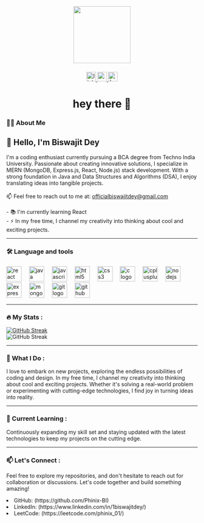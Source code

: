 <div align="center">
  <img height="150" src="https://camo.githubusercontent.com/62da68eb62b1e5f175f7d1f0191dd89a653d7908feb22d37d4a0ab07365d6791/68747470733a2f2f6d656469612e67697068792e636f6d2f6d656469612f4d3967624264396e6244724f5475314d71782f67697068792e676966"  />
</div>

###

<div align="center">
  <a href="https://www.linkedin.com/in/1biswajitdey/" target="_blank">
    <img src="https://img.shields.io/static/v1?message=LinkedIn&logo=linkedin&label=&color=0077B5&logoColor=white&labelColor=&style=for-the-badge" height="25" alt="linkedin logo"  />
  </a>
  <a href="officialbiswajitdey@gmail.com" target="_blank">
    <img src="https://img.shields.io/static/v1?message=Gmail&logo=gmail&label=&color=D14836&logoColor=white&labelColor=&style=for-the-badge" height="25" alt="gmail logo"  />
  </a>
  <a href="https://leetcode.com/Phinix_01/" target="_blank">
    <img src="https://img.shields.io/static/v1?message=Leetcode&logo=hackerrank&label=&color=2EC866&logoColor=white&labelColor=&style=for-the-badge" height="25" alt="hackerrank logo"  />
  </a>
</div>

###

<h1 align="center">hey there 👋</h1>

###

<h3 align="left">👩‍💻  About Me</h3>

###

<h2>👋 Hello, I'm Biswajit Dey</h2>
<p align="left">I'm a coding enthusiast currently pursuing a BCA degree from Techno India University. Passionate about creating innovative solutions, I specialize in MERN (MongoDB, Express.js, React, Node.js) stack development. With a strong foundation in Java and Data Structures and Algorithms (DSA), I enjoy translating ideas into tangible projects.<br><br> 📫 Feel free to reach out to me at: <a href="mailto:officialbiswajitdey@gmail.com">officialbiswajitdey@gmail.com</a><br><br>- 📚 I'm currently learning React<br>- ⚡ In my free time, I channel my creativity into thinking about cool and exciting projects.</p>
<hr>

<h3 align="left">🛠 Language and tools</h3>

###

<div align="left">
  <img src="https://cdn.jsdelivr.net/gh/devicons/devicon/icons/react/react-original.svg" height="40" alt="react logo"  />
  <img width="12" />
  <img src="https://cdn.jsdelivr.net/gh/devicons/devicon/icons/java/java-original.svg" height="40" alt="java logo"  />
  <img width="12" />
  <img src="https://cdn.jsdelivr.net/gh/devicons/devicon/icons/javascript/javascript-original.svg" height="40" alt="javascript logo"  />
  <img width="12" />
  <img src="https://cdn.jsdelivr.net/gh/devicons/devicon/icons/html5/html5-original.svg" height="40" alt="html5 logo"  />
  <img width="12" />
  <img src="https://cdn.jsdelivr.net/gh/devicons/devicon/icons/css3/css3-original.svg" height="40" alt="css3 logo"  />
  <img width="12" />
  <img src="https://cdn.jsdelivr.net/gh/devicons/devicon/icons/c/c-original.svg" height="40" alt="c logo"  />
  <img width="12" />
  <img src="https://cdn.jsdelivr.net/gh/devicons/devicon/icons/cplusplus/cplusplus-original.svg" height="40" alt="cplusplus logo"  />
  <img width="12" />
  <img src="https://cdn.jsdelivr.net/gh/devicons/devicon/icons/nodejs/nodejs-original.svg" height="40" alt="nodejs logo"  />
  <img width="12" />
  <img src="https://cdn.jsdelivr.net/gh/devicons/devicon/icons/express/express-original.svg" height="40" alt="express logo"  />
  <img width="12" />
  <img src="https://cdn.jsdelivr.net/gh/devicons/devicon/icons/mongodb/mongodb-original.svg" height="40" alt="mongodb logo"  />
   <img width="12" />
   <img src="https://cdn.jsdelivr.net/gh/devicons/devicon/icons/git/git-original.svg"  height="40" alt="git logo"  />
   <img width="12" />
  <img src="https://cdn.jsdelivr.net/gh/devicons/devicon/icons/github/github-original.svg" height="40" alt="github logo"  />
</div>
<hr>

<h3 align="left">🔥   My Stats :</h3>
<a href="https://git.io/streak-stats"><img src="https://github-readme-streak-stats.herokuapp.com?user=Phinix-BI&theme=radical" alt="GitHub Streak" />
</a>
<br>
<a><img src="https://github-readme-stats.vercel.app/api/top-langs/?username=Phinix-BI&theme=radical&hide=html&show=ejs&hide_border=true&include_all_commits=true&count_private=true&layout=compact" alt="GitHub Streak" />
</a>



<hr>
<h3 align="left">🚀 What I Do :</h3>

I love to embark on new projects, exploring the endless possibilities of coding and design. In my free time, I channel my creativity into thinking about cool and exciting projects. Whether it's solving a real-world problem or experimenting with cutting-edge technologies, I find joy in turning ideas into reality.
<hr>
<h3 align="left">🌱 Current Learning :</h3>

Continuously expanding my skill set and staying updated with the latest technologies to keep my projects on the cutting edge.
<hr>
<h3 align="left">📫 Let's Connect :</h3>

Feel free to explore my repositories, and don't hesitate to reach out for collaboration or discussions. Let's code together and build something amazing!

<li>GitHub: (https://github.com/Phinix-BI)</li>
<li>LinkedIn: (https://www.linkedin.com/in/1biswajitdey/)</li>
<li>LeetCode: (https://leetcode.com/phinix_01/)</li>


